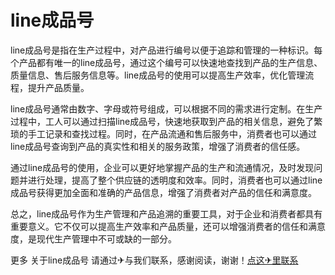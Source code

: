 # line成品号

line成品号是指在生产过程中，对产品进行编号以便于追踪和管理的一种标识。每个产品都有唯一的line成品号，通过这个编号可以快速地查找到产品的生产信息、质量信息、售后服务信息等。line成品号的使用可以提高生产效率，优化管理流程，提升产品质量。

line成品号通常由数字、字母或符号组成，可以根据不同的需求进行定制。在生产过程中，工人可以通过扫描line成品号，快速地获取到产品的相关信息，避免了繁琐的手工记录和查找过程。同时，在产品流通和售后服务中，消费者也可以通过line成品号查询到产品的真实性和相关的服务政策，增强了消费者的信任感。

通过line成品号的使用，企业可以更好地掌握产品的生产和流通情况，及时发现问题并进行处理，提高了整个供应链的透明度和效率。同时，消费者也可以通过line成品号获得更加全面和准确的产品信息，增强了消费者对产品的信任和满意度。

总之，line成品号作为生产管理和产品追溯的重要工具，对于企业和消费者都具有重要意义。它不仅可以提高生产效率和产品质量，还可以增强消费者的信任和满意度，是现代生产管理中不可或缺的一部分。

更多 关于line成品号 请通过✈与我们联系，感谢阅读，谢谢！[点这✈里联系](https://lm.k02.cc)